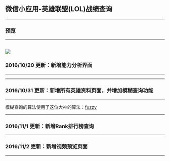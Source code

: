 ## 微信小应用-英雄联盟(LOL)战绩查询
-----
### 预览
-----
![](https://github.com/xiaowenxia/weapp-lolgame/blob/master/lolgame.gif)
-----
### 2016/10/20 更新：新增能力分析界面
-----

-----
### 2016/10/31 更新：新增所有英雄资料页面，并增加模糊查询功能
-----
模糊查询的算法使用了这位大神的算法：[fuzzy](https://github.com/mattyork/fuzzy)

-----
### 2016/11/1 更新：新增Rank排行榜查询
-----
### 2016/11/2 更新：新增视频预览页面

-----
### 
